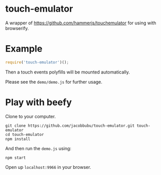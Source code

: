 # touch-emulator

A wrapper of https://github.com/hammerjs/touchemulator for using with browserify.

# Example

```js
require('touch-emulator')();
```

Then a touch events polyfills will be mounted automatically.

Please see the `demo/demo.js` for further usage.

# Play with beefy

Clone to your computer.

```
git clone https://github.com/jacobbubu/touch-emulator.git touch-emulator
cd touch-emulator
npm install
```

And then run the `demo.js` using:

```
npm start
```

Open up `localhost:9966` in your browser.
